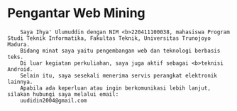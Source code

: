 # Pengantar Web Mining

        Saya Ihya' Ulumuddin dengan NIM <b>220411100038, mahasiswa Program Studi Teknik Informatika, Fakultas Teknik, Universitas Trunojoyo Madura. 
        Bidang minat saya yaitu pengembangan web dan teknologi berbasis teks. 
        Di luar kegiatan perkuliahan, saya juga aktif sebagai <b>teknisi Android. 
        Selain itu, saya sesekali menerima servis perangkat elektronik lainnya.  
        Apabila ada keperluan atau ingin berkomunikasi lebih lanjut, silakan hubungi saya melalui email:  
        uudidin2004@gmail.com